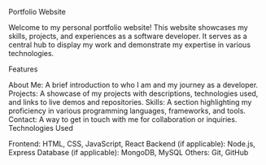 Portfolio Website

Welcome to my personal portfolio website! This website showcases my skills, projects, and experiences as a software developer. It serves as a central hub to display my work and demonstrate my expertise in various technologies.

Features

About Me: A brief introduction to who I am and my journey as a developer.
Projects: A showcase of my projects with descriptions, technologies used, and links to live demos and repositories.
Skills: A section highlighting my proficiency in various programming languages, frameworks, and tools.
Contact: A way to get in touch with me for collaboration or inquiries.
Technologies Used

Frontend: HTML, CSS, JavaScript, React
Backend (if applicable): Node.js, Express
Database (if applicable): MongoDB, MySQL
Others: Git, GitHub
